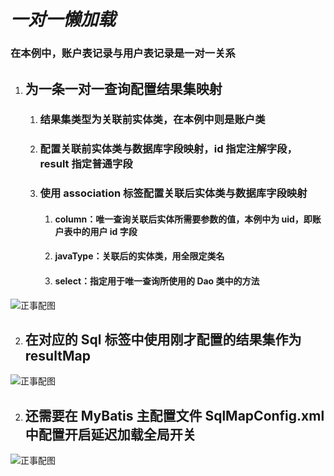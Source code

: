 # ***一对一懒加载***

### **在本例中，账户表记录与用户表记录是一对一关系**

1. ## 为一条一对一查询配置结果集映射

   1. ### 结果集类型为关联前实体类，在本例中则是账户类

   2. ### 配置关联前实体类与数据库字段映射，id 指定注解字段，result 指定普通字段

   3. ### 使用 association 标签配置关联后实体类与数据库字段映射

      1. #### column：唯一查询关联后实体所需要参数的值，本例中为 uid，即账户表中的用户 id 字段

      2. #### javaType：关联后的实体类，用全限定类名

      3. #### select：指定用于唯一查询所使用的 Dao 类中的方法

![正事配图](https://github.com/NoMoreThanAWord/SpringFamilyBucket/raw/master/Resource/IMG/083.jpg)

2. ## 在对应的 Sql 标签中使用刚才配置的结果集作为 resultMap

![正事配图](https://github.com/NoMoreThanAWord/SpringFamilyBucket/raw/master/Resource/IMG/084.jpg)

2. ## 还需要在 MyBatis 主配置文件 SqlMapConfig.xml 中配置开启延迟加载全局开关

![正事配图](https://github.com/NoMoreThanAWord/SpringFamilyBucket/raw/master/Resource/IMG/082.jpg)

